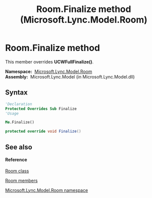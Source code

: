 ﻿---
title: Room.Finalize method  (Microsoft.Lync.Model.Room)
TOCTitle: 'Finalize method '
ms:assetid: M:Microsoft.Lync.Model.Room.Room.Finalize_DI_3_UC_OCS14MrefLyncWPF
ms:mtpsurl: https://msdn.microsoft.com/en-us/library/microsoft.lync.model.room.room.finalize_di_3_uc_ocs14mreflyncwpf(v=office.15)
ms:contentKeyID: 48590492
ms.date: 07/28/2014
mtps_version: v=office.15
f1_keywords:
- Microsoft.Lync.Model.Room.Room.Finalize
dev_langs:
- CSharp
- JScript
- VB
- other
---

# Room.Finalize method

This member overrides **UCWFullFinalize()**.

**Namespace:**  [Microsoft.Lync.Model.Room](microsoft-lync-model-room-namespace_2.md)  
**Assembly:**  Microsoft.Lync.Model (in Microsoft.Lync.Model.dll)

## Syntax

``` vb
'Declaration
Protected Overrides Sub Finalize
'Usage

Me.Finalize()
```

``` csharp
protected override void Finalize()
```

## See also

#### Reference

[Room class](room-class-microsoft-lync-model-room_2.md)

[Room members](room-members-microsoft-lync-model-room_2.md)

[Microsoft.Lync.Model.Room namespace](microsoft-lync-model-room-namespace_2.md)

